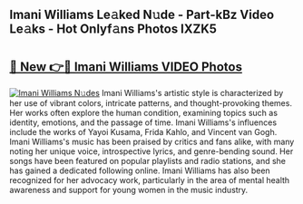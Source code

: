 ## Imani Williams Le𝚊ked N𝚞de - Part-kBz Video Le𝚊ks - Hot Onlyf𝚊ns Photos IXZK5

# <h2><a href="http://ac45475.deff.icu/?id=Imani+Williams">🔗 New 👉🔴 Imani Williams VIDEO Photos</a></h2>

[![Imani Williams N𝚞des](https://i.imgur.com/rIISA9y.gif)](http://ac45475.deff.icu/?id=Imani+Williams)
Imani Williams's artistic style is characterized by her use of vibrant colors, intricate patterns, and thought-provoking themes. Her works often explore the human condition, examining topics such as identity, emotions, and the passage of time. Imani Williams's influences include the works of Yayoi Kusama, Frida Kahlo, and Vincent van Gogh. Imani Williams's music has been praised by critics and fans alike, with many noting her unique voice, introspective lyrics, and genre-bending sound. Her songs have been featured on popular playlists and radio stations, and she has gained a dedicated following online. Imani Williams has also been recognized for her advocacy work, particularly in the area of mental health awareness and support for young women in the music industry.
